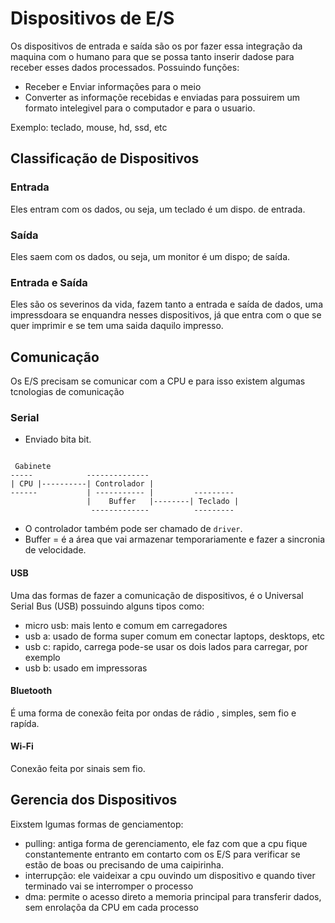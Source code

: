 # Dispositivos de E/S
Os dispositivos de entrada e saída são os por fazer essa integração da maquina com o humano para que se possa tanto inserir dadose para receber esses dados processados.
Possuindo funções:
- Receber e Enviar informações para o meio
- Converter as informaçõe recebidas e enviadas para possuirem um formato intelegivel para o computador e para o usuario. 

Exemplo: teclado, mouse, hd, ssd, etc

## Classificação de Dispositivos 
### Entrada
Eles entram com os dados, ou seja, um teclado é um dispo. de entrada.

### Saída 
Eles saem com os dados, ou seja, um monitor é um dispo; de saída.

### Entrada e Saída 
Eles são os severinos da vida, fazem tanto a entrada e saída de dados, uma impressdoara se enquandra nesses dispositivos, já que entra com o que se quer imprimir e se tem uma saida daquilo  impresso. 

## Comunicação 
Os E/S precisam se comunicar com a CPU e para isso existem algumas tcnologias de comunicação

### Serial  
- Enviado bita bit. 
```

 Gabinete
-----            --------------
| CPU |----------| Controlador | 
------           | ----------- |         ---------
                 |    Buffer   |--------| Teclado |
                  -------------          --------- 
```
- O controlador também pode ser chamado de `driver`.
- Buffer = é a área que vai armazenar temporariamente e fazer a sincronia de velocidade. 

#### USB
Uma das formas de fazer a comunicação de dispositivos, é o Universal Serial Bus (USB)
possuindo alguns tipos como:
- micro usb: mais lento e comum em carregadores
- usb a: usado de forma super comum em conectar laptops, desktops, etc
- usb c: rapido, carrega pode-se usar os dois lados para carregar, por exemplo
- usb b: usado em impressoras

#### Bluetooth
É uma forma de conexão feita por ondas de rádio , simples, sem fio e rapída.

#### Wi-Fi
Conexão feita por sinais sem fio.


## Gerencia dos Dispositivos 
Eixstem lgumas formas de genciamentop:
- pulling: antiga forma de gerenciamento, ele faz com que a cpu fique constantemente entranto em contarto com os E/S para verificar se estão de boas ou precisando de uma caipirinha.
- interrupção: ele vaideixar a cpu ouvindo um dispositivo e quando tiver terminado vai se interromper o processo
- dma: permite o acesso direto a memoria principal para transferir dados, sem enrolaçõa da CPU em cada processo

